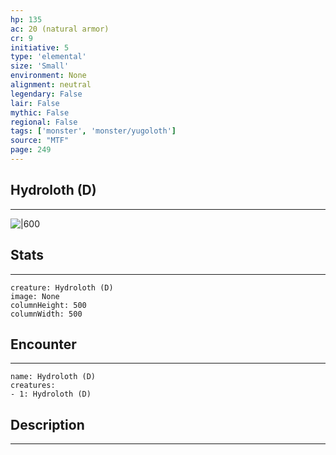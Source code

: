```yaml
---
hp: 135
ac: 20 (natural armor)
cr: 9
initiative: 5
type: 'elemental'    
size: 'Small'
environment: None
alignment: neutral
legendary: False
lair: False
mythic: False
regional: False
tags: ['monster', 'monster/yugoloth']
source: "MTF"
page: 249
---
```


## Hydroloth (D)
---

![|600](D:/Program%20Files/5e.tools/img/bestiary/MTF/Hydroloth.jpg)

## Stats
---

```statblock
creature: Hydroloth (D)
image: None
columnHeight: 500
columnWidth: 500
```

## Encounter
---

```encounter-table
name: Hydroloth (D)
creatures:
- 1: Hydroloth (D)
```

## Description
---




